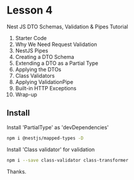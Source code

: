 # Lesson 4

Nest JS DTO Schemas, Validation & Pipes Tutorial

1. Starter Code
2. Why We Need Request Validation
3. NestJS Pipes
4. Creating a DTO Schema
5. Extending a DTO as a Partial Type
6. Applying the DTOs
7. Class Validators
8. Applying ValidationPipe
9. Built-in HTTP Exceptions
10. Wrap-up

## Install

Install 'PartialType' as 'devDependencies'

```bash
npm i @nestjs/mapped-types -D
```

Install 'Class validator' for validation

```bash
npm i --save class-validator class-transformer
```

Thanks.
